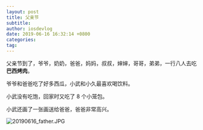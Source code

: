 ```yaml
---
layout: post
title: 父亲节
subtitle: 
author: iosdevlog
date: 2019-06-16 16:32:14 +0800
categories: 
tag: 
---
```

父亲节到了，爷爷，奶奶，爸爸，妈妈，叔叔，婶婶，哥哥，弟弟，一行八人去吃 **巴西烤肉**。

爷爷和爸爸吃了好多西瓜，小武和小久最喜欢喝饮料。

小武没有吃饱，回家时又吃了 8 个小笼包。

小武还画了一张画送给爸爸，爸爸非常高兴。

![20190616_father.JPG](https://upload-images.jianshu.io/upload_images/910914-a6898f6404c7a9c3.JPG?imageMogr2/auto-orient/strip%7CimageView2/2/w/1240)
